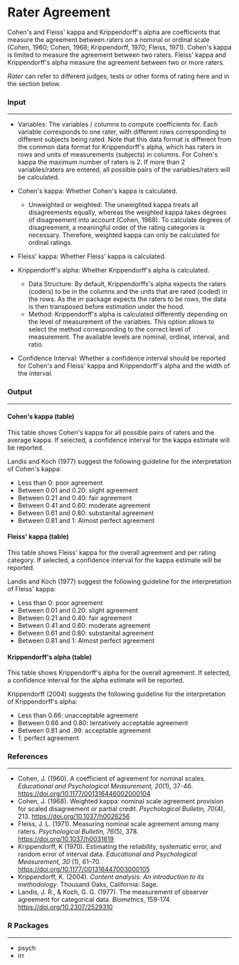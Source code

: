 Rater Agreement
==========================

Cohen's and Fleiss' kappa and Krippendorff's alpha are coefficients that measure the agreement between raters on a nominal or ordinal scale (Cohen, 1960; Cohen, 1968; Krippendorff, 1970; Fleiss, 1971).
 Cohen's kappa is limited to measure the agreement between two raters. Fleiss' kappa and Krippendorff's alpha measure the agreement between two or more raters.

*Rater* can refer to different judges, tests or other forms of rating here and in the section below.

### Input
-------

- Variables: The variables / columns to compute coefficients for. Each variable corresponds to one rater, with different rows corresponding to different subjects being rated. 
Note that this data format is different from the common data format for Krippendorff's alpha, which has raters in rows and units of measurements (subjects) in columns. 
For Cohen's kappa the maximum number of raters  is 2. If more than 2 variables/raters are entered, all possible pairs of the variables/raters will be calculated. 

- Cohen's kappa: Whether Cohen's kappa is calculated.
  - Unweighted or weighted: The unweighted kappa treats all disagreements equally, whereas the weighted kappa takes degrees of disagreement into account (Cohen, 1968). To calculate degrees of disagreement, a meaningful order of the rating categories is necessary. Therefore, weighted kappa can only be calculated for ordinal ratings. 
  
- Fleiss' kappa: Whether Fleiss' kappa is calculated.

- Krippendorff's alpha: Whether Krippendorff's alpha is calculated.
  - Data Structure: By default, Krippendorffs's alpha expects the raters (coders) to be in the columns and the units that are rated (coded) in the rows. As the irr package expects the raters to be rows, the data is then transposed before estimation under the hood.
  - Method: Krippendorff's alpha is calculated differently depending on the level of measurement of the variables. This option allows to select the method corresponding to the correct level of measurement. The available levels are nominal, ordinal, interval, and ratio.

- Confidence Interval: Whether a confidence interval should be reported for Cohen's and Fleiss' kappa and Krippendorff's alpha and the width of the interval.

### Output
-------

#### Cohen's kappa (table)
This table shows Cohen's kappa for all possible pairs of raters and the average kappa. If selected, a confidence interval for the kappa estimate will be reported.

Landis and Koch (1977) suggest the following guideline for the interpretation of Cohen's kappa:
- Less than 0: poor agreement
- Between 0.01 and 0.20: slight agreement
- Between 0.21 and 0.40: fair agreement
- Between 0.41 and 0.60: moderate agreement
- Between 0.61 and 0.80: substanital agreement
- Between 0.81 and 1: Almost perfect agreement


#### Fleiss' kappa (table)
This table shows Fleiss' kappa for the overall agreement and per rating category. If selected, a confidence interval for the kappa estimate will be reported.

Landis and Koch (1977) suggest the following guideline for the interpretation of Fleiss' kappa:
- Less than 0: poor agreement
- Between 0.01 and 0.20: slight agreement
- Between 0.21 and 0.40: fair agreement
- Between 0.41 and 0.60: moderate agreement
- Between 0.61 and 0.80: substanital agreement
- Between 0.81 and 1: Almost perfect agreement

#### Krippendorff's alpha (table)
This table shows Krippendorff's alpha for the overall agreement. If selected, a confidence interval for the alpha estimate will be reported.

Krippendorff (2004) suggests the following guideline for the interpretation of Krippendorff's alpha:
- Less than 0.66: unacceptable agreement
- Between 0.66 and 0.80: tentatively acceptable agreement
- Between 0.81 and .99: acceptable agreement
- 1: perfect agreement

### References
-------
- Cohen, J. (1960). A coefficient of agreement for nominal scales. *Educational and Psychological Measurement, 20*(1), 37-46. https://doi.org/10.1177/001316446002000104
- Cohen, J. (1968). Weighted kappa: nominal scale agreement provision for scaled disagreement or partial credit. *Psychological Bulletin, 70*(4), 213. https://doi.org/10.1037/h0026256
- Fleiss, J. L. (1971). Measuring nominal scale agreement among many raters. *Psychological Bulletin, 76*(5), 378. https://doi.org/10.1037/h0031619
- Krippendorff, K (1970). Estimating the reliability, systematic error, and random error of interval data. *Educational and Psychological Measurement, 30* (1), 61–70. https://doi.org/10.1177/001316447003000105
- Krippendorff, K. (2004). *Content analysis: An introduction to its methodology*. Thousand Oaks, California: Sage.
- Landis, J. R., & Koch, G. G. (1977). The measurement of observer agreement for categorical data. *Biometrics*, 159-174. https://doi.org/10.2307/2529310

### R Packages
---
- psych
- irr
